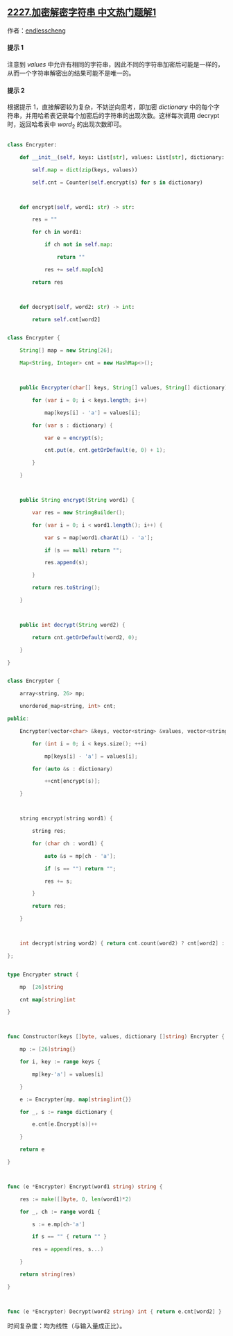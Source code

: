 ## [2227.加密解密字符串 中文热门题解1](https://leetcode.cn/problems/encrypt-and-decrypt-strings/solutions/100000/by-endlesscheng-sm8h)

作者：[endlesscheng](https://leetcode.cn/u/endlesscheng)

#### 提示 1

注意到 $\textit{values}$ 中允许有相同的字符串，因此不同的字符串加密后可能是一样的，从而一个字符串解密出的结果可能不是唯一的。

#### 提示 2

根据提示 1，直接解密较为复杂，不妨逆向思考，即加密 $\textit{dictionary}$ 中的每个字符串，并用哈希表记录每个加密后的字符串的出现次数。这样每次调用 $\text{decrypt}$ 时，返回哈希表中 $\textit{word}_2$ 的出现次数即可。

```Python [sol1-Python3]
class Encrypter:
    def __init__(self, keys: List[str], values: List[str], dictionary: List[str]):
        self.map = dict(zip(keys, values))
        self.cnt = Counter(self.encrypt(s) for s in dictionary)

    def encrypt(self, word1: str) -> str:
        res = ""
        for ch in word1:
            if ch not in self.map:
                return ""
            res += self.map[ch]
        return res

    def decrypt(self, word2: str) -> int:
        return self.cnt[word2]
```

```java [sol1-Java]
class Encrypter {
    String[] map = new String[26];
    Map<String, Integer> cnt = new HashMap<>();

    public Encrypter(char[] keys, String[] values, String[] dictionary) {
        for (var i = 0; i < keys.length; i++)
            map[keys[i] - 'a'] = values[i];
        for (var s : dictionary) {
            var e = encrypt(s);
            cnt.put(e, cnt.getOrDefault(e, 0) + 1);
        }
    }

    public String encrypt(String word1) {
        var res = new StringBuilder();
        for (var i = 0; i < word1.length(); i++) {
            var s = map[word1.charAt(i) - 'a'];
            if (s == null) return "";
            res.append(s);
        }
        return res.toString();
    }

    public int decrypt(String word2) {
        return cnt.getOrDefault(word2, 0);
    }
}
```

```C++ [sol1-C++]
class Encrypter {
    array<string, 26> mp;
    unordered_map<string, int> cnt;
public:
    Encrypter(vector<char> &keys, vector<string> &values, vector<string> &dictionary) {
        for (int i = 0; i < keys.size(); ++i)
            mp[keys[i] - 'a'] = values[i];
        for (auto &s : dictionary)
            ++cnt[encrypt(s)];
    }

    string encrypt(string word1) {
        string res;
        for (char ch : word1) {
            auto &s = mp[ch - 'a'];
            if (s == "") return "";
            res += s;
        }
        return res;
    }

    int decrypt(string word2) { return cnt.count(word2) ? cnt[word2] : 0; } // 防止把不在 cnt 中的字符串加进去
};
```

```go [sol1-Go]
type Encrypter struct {
	mp  [26]string
	cnt map[string]int
}

func Constructor(keys []byte, values, dictionary []string) Encrypter {
	mp := [26]string{}
	for i, key := range keys {
		mp[key-'a'] = values[i]
	}
	e := Encrypter{mp, map[string]int{}}
	for _, s := range dictionary {
		e.cnt[e.Encrypt(s)]++
	}
	return e
}

func (e *Encrypter) Encrypt(word1 string) string {
	res := make([]byte, 0, len(word1)*2)
	for _, ch := range word1 {
		s := e.mp[ch-'a']
		if s == "" { return "" }
		res = append(res, s...)
	}
	return string(res)
}

func (e *Encrypter) Decrypt(word2 string) int { return e.cnt[word2] }
```

时间复杂度：均为线性（与输入量成正比）。

